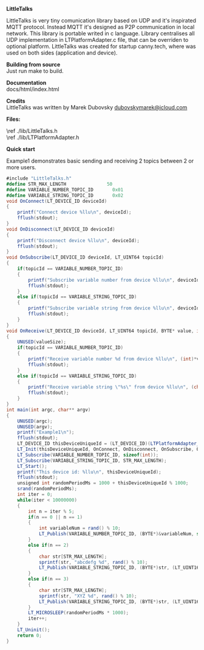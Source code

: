 <b>LittleTalks</b>
<p>
LittleTalks is very tiny comunication library based on UDP and it's inspirated MQTT protocol.
Instead MQTT it's designed as P2P communication in local network.
This library is portable writed in c language.
Library centralises all UDP implementation in LTPlatformAdapter.c file, that can be overriden to optional platform.
LittleTalks was created for startup canny.tech, where was used on both sides (application and device).
</p>

<b>Building from source</b><br/>
Just run make to build.<br/>

<b>Documentation</b><br/>
docs/html/index.html<br/>

<b>Credits</b><br/>
LittleTalks was written by Marek Dubovsky dubovskymarek@icloud.com<br/>

<b>Files:</b>

\ref ./lib/LittleTalks.h<br/>
\ref ./lib/LTPlatformAdapter.h<br/>

<b>Quick start</b>
<p>Example1 demonstrates basic sending and receiving 2 topics between 2 or more users.</p>

```csharp
#include "LittleTalks.h"
#define STR_MAX_LENGTH               50
#define VARIABLE_NUMBER_TOPIC_ID       0x01
#define VARIABLE_STRING_TOPIC_ID       0x02
void OnConnect(LT_DEVICE_ID deviceId)
{
    printf("Connect device %llu\n", deviceId);
    fflush(stdout);
}
void OnDisconnect(LT_DEVICE_ID deviceId)
{
    printf("Disconnect device %llu\n", deviceId);
    fflush(stdout);
}
void OnSubscribe(LT_DEVICE_ID deviceId, LT_UINT64 topicId)
{
    if(topicId == VARIABLE_NUMBER_TOPIC_ID)
    {
        printf("Subscribe variable number from device %llu\n", deviceId);
        fflush(stdout);
    }
    else if(topicId == VARIABLE_STRING_TOPIC_ID)
    {
        printf("Subscribe variable string from device %llu\n", deviceId);
        fflush(stdout);
    }
}
void OnReceive(LT_DEVICE_ID deviceId, LT_UINT64 topicId, BYTE* value, int valueSize)
{
    UNUSED(valueSize);
    if(topicId == VARIABLE_NUMBER_TOPIC_ID)
    {
        printf("Receive variable number %d from device %llu\n", (int)*value, deviceId);
        fflush(stdout);
    }
    else if(topicId == VARIABLE_STRING_TOPIC_ID)
    {
        printf("Receive variable string \"%s\" from device %llu\n", (char*)value,  deviceId);
        fflush(stdout);
    }
}
int main(int argc, char** argv)
{
    UNUSED(argc);
    UNUSED(argv);
    printf("Example1\n");
    fflush(stdout);
    LT_DEVICE_ID thisDeviceUniqueId = (LT_DEVICE_ID)(LTPlatformAdapter_GetIP() % 256);
    LT_Init(thisDeviceUniqueId, OnConnect, OnDisconnect, OnSubscribe, OnReceive);
    LT_Subscribe(VARIABLE_NUMBER_TOPIC_ID, sizeof(int));
    LT_Subscribe(VARIABLE_STRING_TOPIC_ID, STR_MAX_LENGTH);
    LT_Start();
    printf("This device id: %llu\n", thisDeviceUniqueId);
    fflush(stdout);
    unsigned int randomPeriodMs = 1000 + thisDeviceUniqueId % 1000;
    srand(randomPeriodMs);
    int iter = 0;
    while(iter < 10000000)
    {
        int n = iter % 5;
        if(n == 0 || n == 1)
        {
            int variableNum = rand() % 10;
            LT_Publish(VARIABLE_NUMBER_TOPIC_ID, (BYTE*)&variableNum, sizeof(int));
        }
        else if(n == 2)
        {
            char str[STR_MAX_LENGTH];
            sprintf(str, "abcdefg %d", rand() % 10);
            LT_Publish(VARIABLE_STRING_TOPIC_ID, (BYTE*)str, (LT_UINT16)(strlen(str) + 1));
        }
        else if(n == 3)
        {
            char str[STR_MAX_LENGTH];
            sprintf(str, "XYZ %d", rand() % 10);
            LT_Publish(VARIABLE_STRING_TOPIC_ID, (BYTE*)str, (LT_UINT16)(strlen(str) + 1));
        }
        LT_MICROSLEEP(randomPeriodMs * 1000);
        iter++;
    }
    LT_Uninit();
    return 0;
}
```
